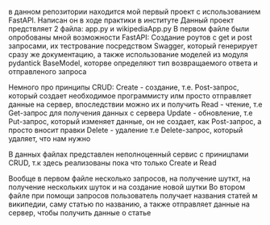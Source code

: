 в данном репозитории находится мой первый проект с использованием FastAPI. 
Написан он в ходе практики в институте
Данный проект предствляет 2 файла: app.py и wikipediaApp.py
В первом файле были опробованы мной возможности FastAPI:
Создание роутов с get и post запросами, их тестрование посредством Swagger, который генерирует сразу же документацию, а также использование моделей из модуля pydantick BaseModel, которве определяют тип возвращаемого ответа и отправленого запроса

Немного про принципы CRUD:
Create - создание, т.е. Post-запрос, который создает необходимое программисту илм просто отправляет данные на сервер, впоследствии можно их и получить
Read - чтение, т.е Get-запрос для получения данных с сервера
Update - обновление, т.е Put-запрос, который изменяет данные, он не создает, как Post-запрос, а просто вносит правки
Delete - удаление  т.е Delete-запрос, который удаляет, что нам нужно

В данных файлах представлен неполноценный сервис с приницпами CRUD, т.к здесь реализованы пока что только Create и Read

Вообще в первом файле несколько запросов, на получение шуткт, на получение нескольких шуток и на создание новой шутки
Во втором файле при помощи запросов пользователь получает названия статей м википедии, саму статью по названию, а также отправляет данные на сервер, чтобы получить  данные о статье
